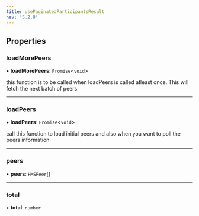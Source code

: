 ```yaml
---
title: usePaginatedParticipantsResult
nav: '5.2.8'
---
```


## Properties

### loadMorePeers

• **loadMorePeers**: `Promise`<`void`\>

this function is to be called when loadPeers is called atleast once. This will fetch the next batch of peers

---

### loadPeers

• **loadPeers**: `Promise`<`void`\>

call this function to load initial peers and also when you want to poll the peers information

---

### peers

• **peers**: `HMSPeer`[]

---

### total

• **total**: `number`
